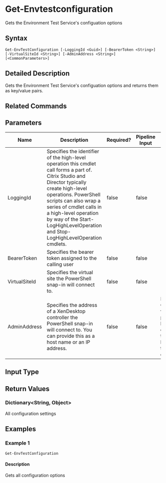 ﻿
# Get-Envtestconfiguration
Gets the Environment Test Service's configuation options
## Syntax
```
Get-EnvTestConfiguration [-LoggingId <Guid>] [-BearerToken <String>] [-VirtualSiteId <String>] [-AdminAddress <String>] [<CommonParameters>]
```
## Detailed Description
Gets the Environment Test Service's configuation options and returns them as key/value pairs.


## Related Commands

## Parameters
| Name   | Description | Required? | Pipeline Input | Default Value |
| --- | --- | --- | --- | --- |
| LoggingId | Specifies the identifier of the high-level operation this cmdlet call forms a part of. Citrix Studio and Director typically create high-level operations. PowerShell scripts can also wrap a series of cmdlet calls in a high-level operation by way of the Start-LogHighLevelOperation and Stop-LogHighLevelOperation cmdlets. | false | false |  |
| BearerToken | Specifies the bearer token assigned to the calling user | false | false |  |
| VirtualSiteId | Specifies the virtual site the PowerShell snap-in will connect to. | false | false |  |
| AdminAddress | Specifies the address of a XenDesktop controller the PowerShell snap-in will connect to. You can provide this as a host name or an IP address. | false | false | Localhost. Once a value is provided by any cmdlet, this value becomes the default. |

## Input Type

### 

## Return Values

### Dictionary&lt;String, Object&gt;
All configuration settings
## Examples

### Example 1
```
Get-EnvTestConfiguration
```
#### Description
Gets all configuration options
